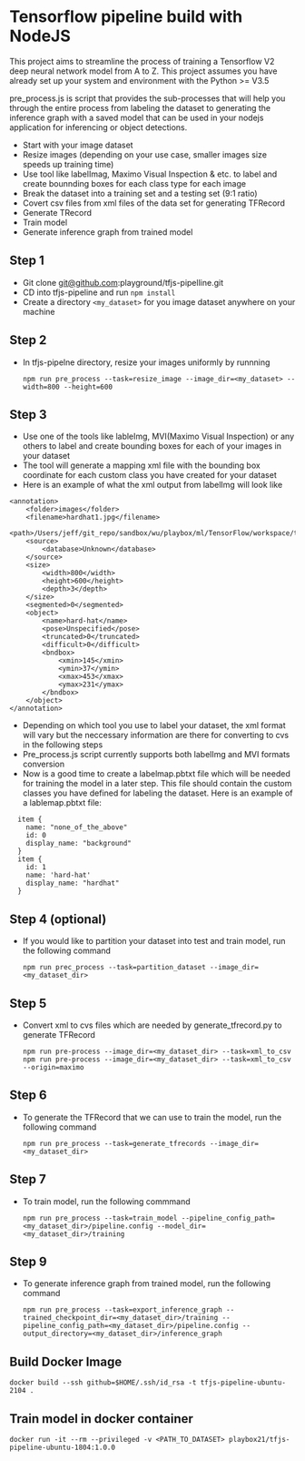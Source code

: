 # Tensorflow pipeline build with NodeJS

This project aims to streamline the process of training a Tensorflow V2 deep neural network model from A to Z.  This project assumes you have already set up your system and environment with the Python >= V3.5

pre_process.js is script that provides the sub-processes that will help you through the entire process from labeling the dataset to generating the inference graph with a saved model that can be used in your nodejs application for inferencing or object detections.

* Start with your image dataset
* Resize images (depending on your use case, smaller images size speeds up training time)
* Use tool like labelImag, Maximo Visual Inspection & etc. to label and create bounnding boxes for each class type for each image
* Break the dataset into a training set and a testing set (9:1 ratio)
* Covert csv files from xml files of the data set for generating TFRecord
* Generate TRecord
* Train model
* Generate inference graph from trained model 

## Step 1
- Git clone git@github.com:playground/tfjs-pipelline.git
- CD into tfjs-pipeline and run ```npm install```
- Create a directory ```<my_dataset>``` for you image dataset anywhere on your machine

## Step 2
- In tfjs-pipelne directory, resize your images uniformly by runnning

  ```npm run pre_process --task=resize_image --image_dir=<my_dataset> --width=800 --height=600```

## Step 3
- Use one of the tools like lableImg, MVI(Maximo Visual Inspection) or any others to label and create bounding boxes for each of your images in your dataset
- The tool will generate a mapping xml file with the bounding box coordinate for each custom class you have created for your dataset
- Here is an example of what the xml output from labelImg will look like
```
<annotation>
	<folder>images</folder>
	<filename>hardhat1.jpg</filename>
	<path>/Users/jeff/git_repo/sandbox/wu/playbox/ml/TensorFlow/workspace/training_demo/images/hardhat1.jpg</path>
	<source>
		<database>Unknown</database>
	</source>
	<size>
		<width>800</width>
		<height>600</height>
		<depth>3</depth>
	</size>
	<segmented>0</segmented>
	<object>
		<name>hard-hat</name>
		<pose>Unspecified</pose>
		<truncated>0</truncated>
		<difficult>0</difficult>
		<bndbox>
			<xmin>145</xmin>
			<ymin>37</ymin>
			<xmax>453</xmax>
			<ymax>231</ymax>
		</bndbox>
	</object>
</annotation>
```

- Depending on which tool you use to label your dataset, the xml format will vary but the neccessary information are there for converting to cvs in the following steps
- Pre_process.js script currently supports both labelImg and MVI formats conversion
- Now is a good time to create a labelmap.pbtxt file which will be needed for training the model in a later step.  This file should contain the custom classes you have defined for labeling the dataset.  Here is an example of a lablemap.pbtxt file:
```
  item {
    name: "none_of_the_above"
    id: 0
    display_name: "background"
  }
  item {
    id: 1
    name: 'hard-hat'
    display_name: "hardhat"
  }
```

## Step 4 (optional)
- If you would like to partition your dataset into test and train model, run the following command

  ```npm run prec_process --task=partition_dataset --image_dir=<my_dataset_dir>```

## Step 5
- Convert xml to cvs files which are needed by generate_tfrecord.py to generate TFRecord

  ```npm run pre-process --image_dir=<my_dataset_dir> --task=xml_to_csv```     
  ```npm run pre-process --image_dir=<my_dataset_dir> --task=xml_to_csv --origin=maximo```     

## Step 6
- To generate the TFRecord that we can use to train the model, run the following command

  ```npm run pre_process --task=generate_tfrecords --image_dir=<my_dataset_dir>```

## Step 7
- To train model, run the following commmand

  ```npm run pre_process --task=train_model --pipeline_config_path=<my_dataset_dir>/pipeline.config --model_dir=<my_dataset_dir>/training```

## Step 9
- To generate inference graph from trained model, run the following command

  ```npm run pre_process --task=export_inference_graph --trained_checkpoint_dir=<my_dataset_dir>/training --pipeline_config_path=<my_dataset_dir>/pipeline.config --output_directory=<my_dataset_dir>/inference_graph```

## Build Docker Image

```docker build --ssh github=$HOME/.ssh/id_rsa -t tfjs-pipeline-ubuntu-2104 .```

## Train model in docker container
```docker run -it --rm --privileged -v <PATH_TO_DATASET> playbox21/tfjs-pipeline-ubuntu-1804:1.0.0```

